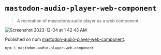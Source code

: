 # `mastodon-audio-player-web-component`

> A recreation of mastodons audio player as a web component.

![Screenshot 2023-12-04 at 1 42 43 AM](https://github.com/reggi/mastodon-audio-player-web-component/assets/296798/9c91dd70-3188-4afc-bebc-32d8dfb7775f)

Published on npm [mastodon-audio-player-web-component](https://www.npmjs.com/package/mastodon-audio-player-web-component).

```sh
npm i mastodon-audio-player-web-component
```
